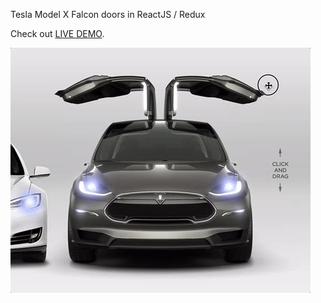Tesla Model X Falcon doors in ReactJS / Redux

Check out [LIVE DEMO](http://codepen.io/DELAN/full/GrjrxL/).

<img src="https://raw.githubusercontent.com/edindelan/Tesla-Model-X-Falcon-doors/master/misc/Model%20X%20Falcon%20Doors.gif" alt=""/>

